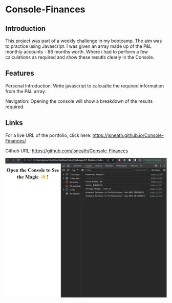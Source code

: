 # Console-Finances

## Introduction

This project was part of a weekly challenge in my bootcamp. The aim was to practice using Javascript. 
I was given an array made up of the P&L monthly accounts - 86 months worth. Where i had to perform a few calculations as required and show these resutls clearly in the Console. 


## Features

Personal Introduction: Write javascript to calcualte the required information from the P&L array. 

Navigation: Opening the console will show a breakdown of the results required. 


## Links

For a live URL of the portfolio, click here: https://jsneath.github.io/Console-Finances/

Github URL: https://github.com/jsneath/Console-Finances

![Web portfolio with bootstrap](console-finances.png)